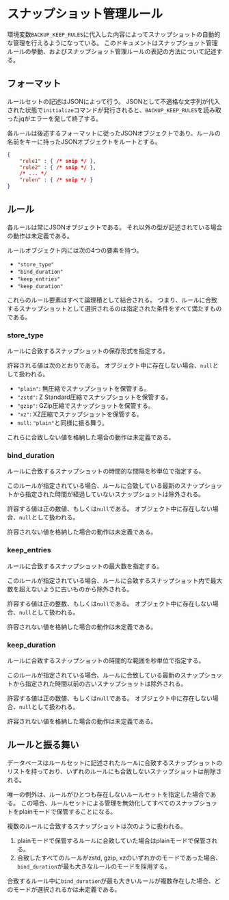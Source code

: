 # スナップショット管理ルール

環境変数`BACKUP_KEEP_RULES`に代入した内容によってスナップショットの自動的な管理を行えるようになっている。
このドキュメントはスナップショット管理ルールの挙動、およびスナップショット管理ルールの表記の方法について記述する。

## フォーマット

ルールセットの記述はJSONによって行う。
JSONとして不適格な文字列が代入された状態で`initialize`コマンドが発行されると、`BACKUP_KEEP_RULES`を読み取ったjqがエラーを発して終了する。

各ルールは後述するフォーマットに従ったJSONオブジェクトであり、ルールの名前をキーに持ったJSONオブジェクトをルートとする。

```json
{
    "rule1" : { /* snip */ },
    "rule2" : { /* snip */ },
    /* ... */
    "rulen" : { /* snip */ }
}
```

## ルール

各ルールは常にJSONオブジェクトである。
それ以外の型が記述されている場合の動作は未定義である。

ルールオブジェクト内には次の4つの要素を持つ。
- `"store_type"`
- `"bind_duration"`
- `"keep_entries"`
- `"keep_duration"`

これらのルール要素はすべて論理積として結合される。
つまり、ルールに合致するスナップショットとして選択されるのは指定された条件をすべて満たすものである。

### store_type

ルールに合致するスナップショットの保存形式を指定する。

許容される値は次のとおりである。
オブジェクト中に存在しない場合、`null`として扱われる。

- `"plain"`: 無圧縮でスナップショットを保管する。
- `"zstd"`: Z Standard圧縮でスナップショットを保管する。
- `"gzip"`: GZip圧縮でスナップショットを保管する。
- `"xz"`: XZ圧縮でスナップショットを保管する。
- `null`: `"plain"`と同様に振る舞う。

これらに合致しない値を格納した場合の動作は未定義である。

### bind_duration

ルールに合致するスナップショットの時間的な間隔を秒単位で指定する。

このルールが指定されている場合、ルールに合致している最新のスナップショットから指定された時間が経過していないスナップショットは除外される。

許容する値は正の数値、もしくは`null`である。
オブジェクト中に存在しない場合、`null`として扱われる。

許容されない値を格納した場合の動作は未定義である。

### keep_entries

ルールに合致するスナップショットの最大数を指定する。

このルールが指定されている場合、ルールに合致するスナップショット内で最大数を超えないように古いものから除外される。

許容する値は正の整数、もしくは`null`である。
オブジェクト中に存在しない場合、`null`として扱われる。

許容されない値を格納した場合の動作は未定義である。

### keep_duration

ルールに合致するスナップショットの時間的な範囲を秒単位で指定する。

このルールが指定されている場合、ルールに合致している最新のスナップショットから指定された時間以前の古いスナップショットは除外される。

許容する値は正の数値、もしくは`null`である。
オブジェクト中に存在しない場合、`null`として扱われる。

許容されない値を格納した場合の動作は未定義である。

## ルールと振る舞い

データベースはルールセットに記述されたルールに合致するスナップショットのリストを持っており、いずれのルールにも合致しないスナップショットは削除される。

唯一の例外は、ルールがひとつも存在しないルールセットを指定した場合である。
この場合、ルールセットによる管理を無効化してすべてのスナップショットをplainモードで保管することになる。

複数のルールに合致するスナップショットは次のように扱われる。

1. plainモードで保管するルールに合致していた場合はplainモードで保管される。
2. 合致したすべてのルールがzstd, gzip, xzのいずれかのモードであった場合、`bind_duration`が最も大きなルールのモードを採用する。

合致するルール中に`bind_duration`が最も大きいルールが複数存在した場合、どのモードが選択されるかは未定義である。
